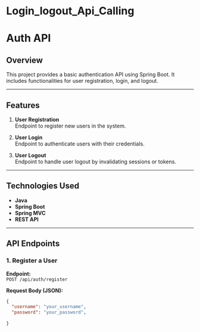 # Login_logout_Api_Calling

# Auth API

## Overview

This project provides a basic authentication API using Spring Boot. It includes functionalities for user registration, login, and logout.

---

## Features

1. **User Registration**  
   Endpoint to register new users in the system.

2. **User Login**  
   Endpoint to authenticate users with their credentials.

3. **User Logout**  
   Endpoint to handle user logout by invalidating sessions or tokens.

---

## Technologies Used

- **Java**
- **Spring Boot**
- **Spring MVC**
- **REST API**

---

## API Endpoints

### 1. Register a User
**Endpoint:**  
`POST /api/auth/register`

**Request Body (JSON):**
```json
{
  "username": "your_username",
  "password": "your_password",
 
}

